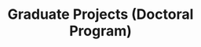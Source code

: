 ---
title: Graduate Projects (Doctoral Program)
order: 1
img: /assets/img/FRAFWT.jpg
publications:
  - date: 2015-02-19
    title: "Face recognition using adaptive filter wavelet transform based feature extraction"
    authors: "Nitin J. Sanket, Vyshak A. V., K. Manikantan, S. Ramachanran"
    venue: "In Proceedings of IEEE International Conference on Science Engineering and Management Research (ICSEMR), 2014"
    links:
        preprint: //ieeexplore.ieee.org/abstract/document/7043555/

  - date: 2014-03-20
    title: "Recursive Binary Particle Swarm Optimization based Face Localization"
    authors: "Nitin J. Sanket, K. Manikantan, S. Ramachanran"
    venue: "In Proceedings of IEEE National Conference on Computer Vision, Pattern Recognition, Image Processing and Graphics (NCVPRIPG), 2013"
    links:
      preprint: //ieeexplore.ieee.org/abstract/document/6776227/
---